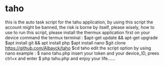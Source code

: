 # taho
this is the auto task script for the tahu application, by using this script the account might be banned, the risk is borne by itself, please wisely,
how to use
to run this script, please install the thermux application first on your device
command the termux terminal :
$apt-get update && apt-get upgrade
$apt install git && apt install php
$apt install nano
$git clone https://github.com/Albayck/taho
$cd taho
edit the script option by using nano
example :
$ nano tahu.php
insert your token and your device_ID, prees ctrl+x and enter
$ php tahu.php
and enjoy your life......
